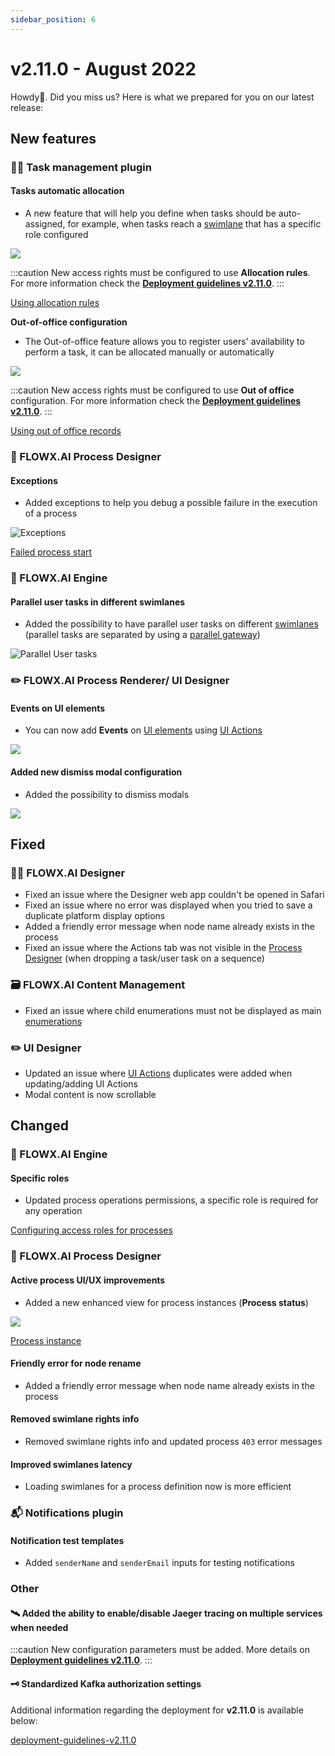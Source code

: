 ```yaml
---
sidebar_position: 6
---
```


# v2.11.0 - August 2022

Howdy:wave:. Did you miss us? Here is what we prepared for you on our latest release:

## **New features**

### 🤹‍♀️ Task management plugin

#### Tasks automatic allocation

* A new feature that will help you define when tasks should be auto-assigned, for example, when tasks reach a [swimlane](../../docs/platform-deep-dive/user-roles-management/swimlanes) that has a specific role configured

![](../img/release_allocation_rules.png)

:::caution
New access rights must be configured to use **Allocation rules**. For more information check the [**Deployment guidelines v2.11.0**](deployment-guidelines-v2.11.0).
:::

[Using allocation rules](../../docs/platform-deep-dive/plugins/custom-plugins/task-management/using-allocation-rules)

**Out-of-office configuration**

* The Out-of-office feature allows you to register users' availability to perform a task, it can be allocated manually or automatically

![](../img/release_ooo.png)

:::caution
New access rights must be configured to use **Out of office** configuration. For more information check the [**Deployment guidelines v2.11.0**](deployment-guidelines-v2.11.0).
:::

[Using out of office records](../../docs/platform-deep-dive/plugins/custom-plugins/task-management/using-out-of-office-records)

### :rocket: FLOWX.AI Process Designer

#### **Exceptions**

* Added exceptions to help you debug a possible failure in the execution of a process

![Exceptions](../img/release_exceptions.gif)

[Failed process start](../../docs/building-blocks/process/active-process/failed-process-start)

### :steam_locomotive: FLOWX.AI Engine

#### Parallel user tasks in different swimlanes

* Added the possibility to have parallel user tasks on different [swimlanes](../../docs/platform-deep-dive/user-roles-management/swimlanes) (parallel tasks are separated by using a [parallel gateway](../../docs/building-blocks/node/parallel-gateway))

![Parallel User tasks](../img/release_parallel_user_tasks.gif)

### :pencil2: FLOWX.AI Process Renderer/ UI Designer

#### **Events on UI elements**

* You can now add **Events** on [UI elements](../../docs/building-blocks/ui-designer/ui-component-types) using [UI Actions](../../docs/building-blocks/ui-designer/ui-actions)

![](../img/release_events_on_UI.png)

#### Added new dismiss modal configuration

* Added the possibility to dismiss modals

![](../img/release_dismiss_modals.png)

## **Fixed**

### 👩‍🏭 FLOWX.AI Designer

* Fixed an issue where the Designer web app couldn't be opened in Safari
* Fixed an issue where no error was displayed when you tried to save  a duplicate platform display options
* Added a friendly error message when node name already exists in the process
* Fixed an issue where the Actions tab was not visible in the [Process Designer](../../docs/building-blocks/process/process-definition) (when dropping a task/user task on a sequence)

### 🗃 FLOWX.AI Content Management

* Fixed an issue where child enumerations must not be displayed as main [enumerations](../../docs/platform-deep-dive/core-components/core-extensions/content-management/enumerations)

### :pencil2: UI Designer

* Updated an issue where [UI Actions](../../docs/building-blocks/ui-designer/ui-actions) duplicates were added when updating/adding UI Actions
* Modal content is now scrollable

## **Changed**

### :steam_locomotive: FLOWX.AI Engine

#### Specific roles

* Updated process operations permissions, a specific role is required for any operation

[Configuring access roles for processes](../../docs/platform-deep-dive/platform-setup-guide/flowx-engine-setup-guide/configuring-access-roles-for-processes)

### :rocket: FLOWX.AI Process Designer

#### Active process UI/UX improvements

* Added a new enhanced view for process instances (**Process status**)

![](../img/release_process_UI_UX.png)

[Process instance](../../docs/building-blocks/process/active-process/process-instance)

#### Friendly error for node rename

* Added a friendly error message when node name already exists in the process

#### Removed swimlane rights info

* Removed swimlane rights info and updated process `403` error messages

#### Improved swimlanes latency

* Loading swimlanes for a process definition now is more efficient

### :mailbox_with_mail: Notifications plugin

#### Notification test templates

* Added `senderName` and `senderEmail` inputs for testing notifications

### Other

#### 🛰 Added the ability to enable/disable Jaeger tracing on multiple services when needed

:::caution
New configuration parameters must be added. More details on [**Deployment guidelines v2.11.0**](deployment-guidelines-v2.11.0).
:::

#### 🗝 Standardized Kafka authorization settings

Additional information regarding the deployment for **v2.11.0** is available below:

[deployment-guidelines-v2.11.0](deployment-guidelines-v2.11.0)
